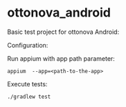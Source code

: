 # ottonova_android

Basic test project for ottonova Android:

Configuration:

Run appium with app path parameter:

    appium  --app=<path-to-the-app>


Execute tests:

    ./gradlew test